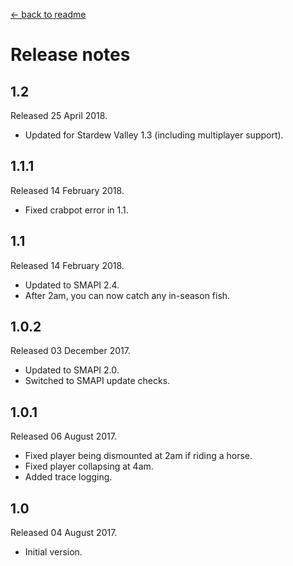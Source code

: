 [← back to readme](README.md)

# Release notes
## 1.2
Released 25 April 2018.

* Updated for Stardew Valley 1.3 (including multiplayer support).

## 1.1.1
Released 14 February 2018.

* Fixed crabpot error in 1.1.

## 1.1
Released 14 February 2018.

* Updated to SMAPI 2.4.
* After 2am, you can now catch any in-season fish.

## 1.0.2
Released 03 December 2017.

* Updated to SMAPI 2.0.
* Switched to SMAPI update checks.

## 1.0.1
Released 06 August 2017.

* Fixed player being dismounted at 2am if riding a horse.
* Fixed player collapsing at 4am.
* Added trace logging.

## 1.0
Released 04 August 2017.

* Initial version.

